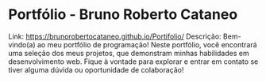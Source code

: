 # Portfólio - Bruno Roberto Cataneo
Link: https://brunorobertocataneo.github.io/Portifolio/
Descrição: Bem-vindo(a) ao meu portfólio de programação! Neste portfólio, você encontrará uma seleção dos meus projetos, que demonstram minhas habilidades em desenvolvimento web. Fique à vontade para explorar e entrar em contato se tiver alguma dúvida ou oportunidade de colaboração!
